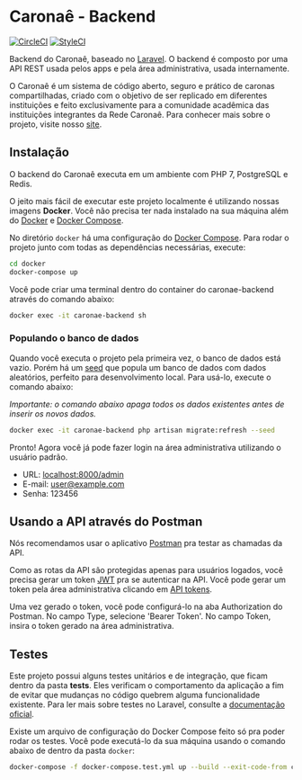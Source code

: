 # Caronaê - Backend

[![CircleCI](https://circleci.com/gh/caronae/caronae-backend.svg?style=svg)](https://circleci.com/gh/caronae/caronae-backend)
[![StyleCI](https://github.styleci.io/repos/70729847/shield?branch=master)](https://github.styleci.io/repos/70729847)

Backend do Caronaê, baseado no [Laravel](https://github.com/laravel/laravel). O backend é
composto por uma API REST usada pelos apps e pela área administrativa, usada internamente.

O Caronaê é um sistema de código aberto, seguro e prático de caronas compartilhadas, criado com o objetivo de ser replicado em diferentes instituições e feito exclusivamente para a comunidade acadêmica das instituições integrantes da Rede Caronaê. Para conhecer mais sobre o projeto, visite nosso [site](https://caronae.org).

## Instalação

O backend do Caronaê executa em um ambiente com PHP 7, PostgreSQL e Redis.

O jeito mais fácil de executar este projeto localmente é utilizando nossas imagens 
**Docker**. Você não precisa ter nada instalado na sua máquina além do [Docker](https://www.docker.com/) e [Docker Compose](https://docs.docker.com/compose/overview/).

No diretório `docker` há uma configuração do [Docker Compose](https://docs.docker.com/compose/overview/).
Para rodar o projeto junto com todas as dependências necessárias, execute:

```bash
cd docker
docker-compose up
```

Você pode criar uma terminal dentro do container do caronae-backend através do comando abaixo:

```bash
docker exec -it caronae-backend sh
```

### Populando o banco de dados

Quando você executa o projeto pela primeira vez, o banco de dados está vazio. Porém
há um [seed](https://laravel.com/docs/5.7/seeding) que popula um banco de dados com dados aleatórios, perfeito para desenvolvimento local.
Para usá-lo, execute o comando abaixo:

_Importante: o comando abaixo apaga todos os dados existentes antes de inserir os novos dados._

```bash
docker exec -it caronae-backend php artisan migrate:refresh --seed
```

Pronto! Agora você já pode fazer login na área administrativa utilizando o usuário padrão.

* URL: [localhost:8000/admin](http://localhost:8000/admin)
* E-mail: user@example.com
* Senha: 123456


## Usando a API através do Postman

Nós recomendamos usar o aplicativo [Postman](https://www.getpostman.com/) pra testar as chamadas da API.

Como as rotas da API são protegidas apenas para usuários logados, você precisa gerar um token [JWT](https://jwt.io/) pra se autenticar na API. Você pode gerar um token pela área administrativa clicando em [API tokens](http://localhost:8000/admin/self-service-token).

Uma vez gerado o token, você pode configurá-lo na aba Authorization do Postman. No campo Type, selecione 'Bearer Token'. No campo Token, insira o token gerado na área administrativa.


## Testes

Este projeto possui alguns testes unitários e de integração, que ficam dentro da
pasta **tests**. Eles verificam o comportamento da aplicação a fim de evitar que mudanças no código
quebrem alguma funcionalidade existente. Para ler mais sobre testes no Laravel, consulte a
[documentação oficial](https://laravel.com/docs/5.7/testing).

Existe um arquivo de configuração do Docker Compose feito só pra poder rodar os testes.
Você pode executá-lo da sua máquina usando o comando abaixo de dentro da pasta `docker`:

```bash
docker-compose -f docker-compose.test.yml up --build --exit-code-from caronae-backend-tests
```

